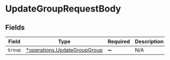 # UpdateGroupRequestBody


## Fields

| Field                                                                       | Type                                                                        | Required                                                                    | Description                                                                 |
| --------------------------------------------------------------------------- | --------------------------------------------------------------------------- | --------------------------------------------------------------------------- | --------------------------------------------------------------------------- |
| `Group`                                                                     | [*operations.UpdateGroupGroup](../../models/operations/updategroupgroup.md) | :heavy_minus_sign:                                                          | N/A                                                                         |
